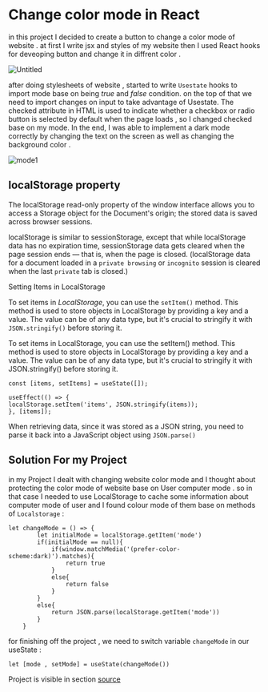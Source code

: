 # Change color mode in React

in this project I decided to create a button to change a color mode of website . at first I write jsx and styles of my website then I used React hooks for deveoping button and change it in diffrent color . 

![Untitled](https://github.com/user-attachments/assets/56791d84-9f24-422a-a624-7f7367473f50)

after doing stylesheets of website , started to write `Usestate` hooks to import mode base on being _true_ and _false_ condition. on the top of that we need to import changes on input to take advantage of Usestate. 
The checked attribute in HTML is used to indicate whether a checkbox or radio button is selected by default when the page loads , so I changed checked base on my mode.
In the end, I was able to implement a dark mode correctly by changing the text on the screen as well as changing the background color .

![mode1](https://github.com/user-attachments/assets/cd5f38cc-4f71-43a8-bf80-4a08514b49cd)



## localStorage property
The localStorage read-only property of the window interface allows you to access a Storage object for the Document's origin; the stored data is saved across browser sessions.

localStorage is similar to sessionStorage, except that while localStorage data has no expiration time, sessionStorage data gets cleared when the page session ends — that is, when the page is closed. (localStorage data for a document loaded in a `private browsing` or `incognito` session is cleared when the last `private` tab is closed.)

Setting Items in LocalStorage

To set items in _LocalStorage_, you can use the `setItem()` method. This method is used to store objects in LocalStorage by providing a key and a value. The value can be of any data type, but it's crucial to stringify it with `JSON.stringify()` before storing it.

To set items in LocalStorage, you can use the setItem() method. This method is used to store objects in LocalStorage by providing a key and a value. The value can be of any data type, but it's crucial to stringify it with JSON.stringify() before storing it.
```
const [items, setItems] = useState([]);

useEffect(() => {
localStorage.setItem('items', JSON.stringify(items));
}, [items]);
```
When retrieving data, since it was stored as a JSON string, you need to parse it back into a JavaScript object using `JSON.parse()`

## Solution For my Project

in my Project I dealt with changing website color mode and I thought about protecting the color mode of website base on User computer mode . so in that case I needed to use LocalStorage to cache some information about computer mode of user and I found colour mode of them base on methods of `Localstorage` : 
```
let changeMode = () => {
        let initialMode = localStorage.getItem('mode')
        if(initialMode == null){
            if(window.matchMedia('(prefer-color-scheme:dark)').matches){
                return true
            }
            else{
                return false
            }
        }
        else{
            return JSON.parse(localStorage.getItem('mode'))
        }
    }
```

for finishing off the project , we need to switch variable `changeMode` in our useState  :
```
let [mode , setMode] = useState(changeMode())
 ```


Project is visible in section [source](https://github.com/aiaaee/Change-Color-Mode-React/tree/main/ColorMode)
